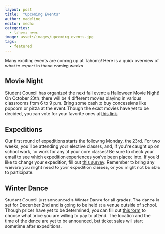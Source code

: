 ```yaml
---
layout: post
title:  "Upcoming Events"
author: madeline
editor: medha
categories:
  - tahoma news
image: assets/images/upcoming_events.jpg
tags:
  - featured
---
```


Many exciting events are coming up at Tahoma! Here is a quick overview of what to expect in these coming weeks.


## Movie Night
Student Council has organized the next fall event: a Halloween Movie Night! On October 20th, there will be 4 different movies playing in various classrooms from 6 to 9 p.m. Bring some cash to buy concessions like popcorn or pizza at the event. Though the exact movies have yet to be decided, you can vote for your favorite ones at [this link](https://docs.google.com/forms/d/e/1FAIpQLSfvGTK7mONvk3xm2un0zbTJjxD9vnaW-DhiJ-bsD9Ku61XdeA/viewform). 

## Expeditions
Our first round of expeditions starts the following Monday, the 23rd. For two weeks, you’ll be attending your elective classes, and, if you're caught up on school work, no work for any of your core classes! Be sure to check your email to see which expedition experiences you’ve been placed into. If you’d like to change your expedition, fill out [this survey](https://forms.gle/bj3M9a7LLfu1Ff7z5). Remember to bring any waivers you might need to your expedition classes, or you might not be able to participate. 

## Winter Dance
Student Council just announced a Winter Dance for all grades. The dance is set for December 2nd and is going to be held at a venue outside of school. Though prices have yet to be determined, you can fill out [this form](https://docs.google.com/forms/d/1OJbW1vS5G85JMoCtzEl8pb0akfaNuQDUeFPJgWWK7oU/edit?ts=6531aac3) to choose what price you are willing to pay to attend. The location and the time of the dance are yet to be announced, but ticket sales will start sometime after expeditions.